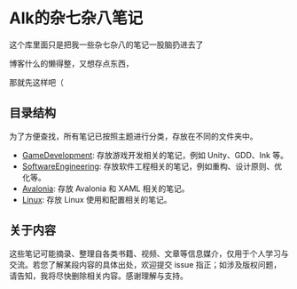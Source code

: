 # AIk的杂七杂八笔记

这个库里面只是把我一些杂七杂八的笔记一股脑扔进去了

博客什么的懒得整，又想存点东西，

那就先这样吧（

## 目录结构

为了方便查找，所有笔记已按照主题进行分类，存放在不同的文件夹中。

-   [GameDevelopment](./GameDevelopment/): 存放游戏开发相关的笔记，例如 Unity、GDD、Ink 等。
-   [SoftwareEngineering](./SoftwareEngineering/): 存放软件工程相关的笔记，例如重构、设计原则、优化等。
-   [Avalonia](./Avalonia/): 存放 Avalonia 和 XAML 相关的笔记。
-   [Linux](./Linux/): 存放 Linux 使用和配置相关的笔记。

## 关于内容
这些笔记可能摘录、整理自各类书籍、视频、文章等信息媒介，仅用于个人学习与交流。若您了解某段内容的具体出处，欢迎提交 issue 指正；如涉及版权问题，请告知，我将尽快删除相关内容。感谢理解与支持。